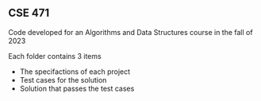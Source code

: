 ## CSE 471

Code developed for an Algorithms and Data Structures course in the fall of 2023

Each folder contains 3 items 
 - The specifactions of each project
 - Test cases for the solution
 - Solution that passes the test cases

